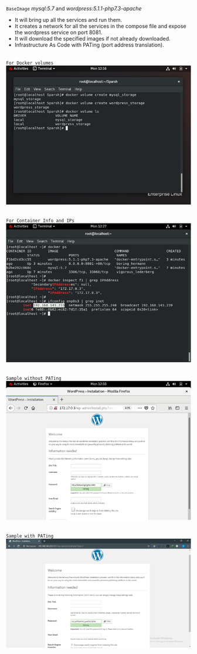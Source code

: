 `BaseImage` *mysql:5.7* and *wordpress:5.1.1-php7.3-apache*  <br/>
* It will bring up all the services and run them.
* It creates a network for all the services in the compose file and expose the wordpress service on port 8081.
* It will download the specified images if not already downloaded.
* Infrastructure As Code with PATing (port address translation).<br/><br/>

`For Docker volumes` <br/>
![](screen-shots/docker-volume.png)
<br/><br/>

`For Container Info and IPs`
![](screen-shots/docker-info-ip.png)
<br/><br/>

`Sample without PATing`
![](screen-shots/Sample-without-PATing.png)
<br/><br/>

`Sample with PATing`
![](screen-shots/Sample-with-PATing.png)
<br/><br/>
